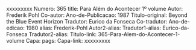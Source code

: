 xxxxxxxxx
Numero: 365
title: Para Além do Acontecer 1º volume
Autor: Frederik Pohl
Co-autor: 
Ano-de-Publicacao: 1987
Titulo-original: Beyond the Blue Event Horizon
Tradutor: Eurico da Fonseca
Co-tradutor: 
Ano-de-edicao: 1980
alias: Frederik-Pohl
Autor2-alias: 
Tradutor1-alias: Eurico-da-Fonseca
Tradutor2-alias: 
Titulo-link: 365-Para-Alem-do-Acontecer-1-volume
Capa: 
pags: 
Capa-link: 
xxxxxxxxx